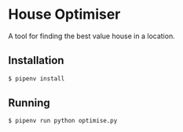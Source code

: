 # House Optimiser

A tool for finding the best value house in a location.

## Installation

```bash
$ pipenv install
```

## Running

```bash
$ pipenv run python optimise.py
```
